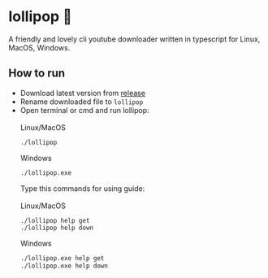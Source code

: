 # lollipop 🍭
A friendly and lovely cli youtube downloader written in typescript for Linux, MacOS, Windows.

## How to run
- Download latest version from [release](https://github.com/sudospaes/lollipop/releases)
- Rename downloaded file to `lollipop`
- Open terminal or cmd and run lollipop:
  <br>
  <br>
  Linux/MacOS
    ```bash
  ./lollipop
  ```
  Windows
    ```bash
  ./lollipop.exe
  ```
  Type this commands for using guide:
  <br>
  <br>
  Linux/MacOS
    ```bash
  ./lollipop help get
  ./lollipop help down
  ```
  Windows
    ```bash
  ./lollipop.exe help get
  ./lollipop.exe help down
  ```
